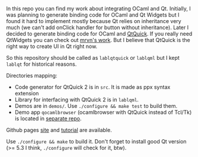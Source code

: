 In this repo you can find my work about integrating OCaml and Qt. Initially, I 
was planning to generate binding code for OCaml and Qt Widgets but I found it 
hard to implement mostly because Qt relies on inheritance very much (we can't 
add onClick handler for button without inheritance). Later I decided to 
generate binding code for OCaml and [QtQuick](http://www.qt.io/qt-quick/). If 
you really need QtWidgets you can check out 
[mrvn's work](https://github.com/mrvn/ocaml-qt5). But I believe that QtQuick
is the right way to create UI in Qt right now.

So this repository should be called as `lablqtquick` or `lablqml` but I kept 
`lablqt` for historical reasons.

Directories mapping:

* Code generator for QtQuick 2 is in `src`. It is made as ppx syntax extension
* Library for interfacing with QtQuick 2 is in `lablqml`.
* Demos are in `demos/`. Use `./configure && make test` to build them.
* Demo app `qocamlbrowser` (ocamlbrowser with QtQuick instead of Tcl/Tk) is 
located in [separate repo](https://github.com/kakadu/qocamlbrowser).
 
Github pages [site](http://kakadu.github.io/lablqt/) and 
[tutorial](http://kakadu.github.io/lablqt/tutorial2.html) are available.

Use `./configure && make` to build it. Don't forget to install good Qt 
version (>= 5.3 I think, `./configure` will check for it, btw).
